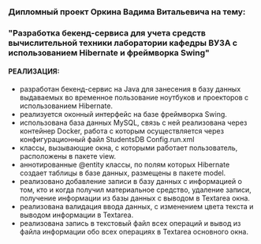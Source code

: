 ### Дипломный проект Оркина Вадима Витальевича на тему:
### "Разработка бекенд-сервиса для учета средств вычислительной техники лаборатории кафедры ВУЗА с использованием Hibernate и фреймворка Swing"
#### РЕАЛИЗАЦИЯ:

- разработан бекенд-сервис на Java для занесения в базу данных выдаваемых во временное пользование ноутбуков и проекторов с использованием Hibernate.
- реализуется оконный интерфейс на базе фреймворка Swing.
- использована база данных MySQL, связь с ней реализована через контейнер Docker, работа с которым осуществляется через конфигурационный файл StudentsDB Config.run.xml
- классы, вызывающие окна, c которыми работает пользователь, расположены в пакете view.
- аннотированные @entity классы, по полям которых Hibernate создает таблицы в базе данных, размещены в пакете model.
- реализовано добавление записи в базу данных с информацией о том, кто и когда получил материальное средство, удаление записи, получение информации из базы данных с выводом в Textarea окна.
- реализована валидация ввода данных, с изменением цвета текста и выводом информации в Textarea.
- реализована запись в текстовый файл всех операций и вывод из файла информации обо всех операциях в Textarea основного окна.